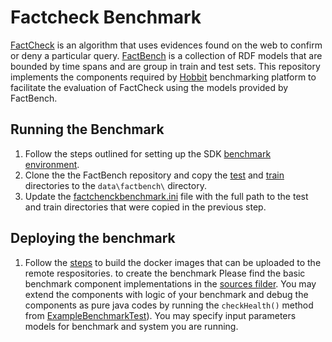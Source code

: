 # Factcheck Benchmark

[FactCheck](https://github.com/dice-group/FactCheck) is an algorithm that uses evidences found on the web to confirm or deny a particular query. [FactBench](https://github.com/SmartDataAnalytics/FactBench) is a collection of RDF models that are bounded by time spans and are group in train and test sets. This repository implements the components required by [Hobbit](https://github.com/hobbit-project) benchmarking platform to facilitate the evaluation of FactCheck using the models provided by FactBench.

## Running the Benchmark 
1) Follow the steps outlined for setting up the SDK [benchmark environment](https://github.com/hobbit-project/java-sdk-example#before-you-start).
2) Clone the the FactBench repository and copy the [test](https://github.com/SmartDataAnalytics/FactBench/tree/master/test) and [train](https://github.com/SmartDataAnalytics/FactBench/tree/master/train) directories to the `data\factbench\` directory.
3) Update the [factchenckbenchmark.ini](https://github.com/oshando/factcheck-benchmark/blob/master/src/main/resources/factcheckBenchmark.ini) file with the full path to the test and train directories that were copied in the previous step.

## Deploying the benchmark
1) Follow the [steps](https://github.com/hobbit-project/java-sdk-example#how-to-create-a-benchmark) to build the docker images that can be uploaded to the remote respositories. to create the benchmark Please find the basic benchmark component implementations in the [sources filder](https://github.com/hobbit-project/java-sdk-example/tree/master/src/main/java/org/hobbit/sdk/examples/examplebenchmark/benchmark). You may extend the components with logic of your benchmark and debug the components as pure java codes by running the `checkHealth()` method from [ExampleBenchmarkTest](https://github.com/hobbit-project/java-sdk-example/blob/master/src/test/java/org/hobbit/sdk/examples/ExampleBenchmarkTest.java)). You may specify input parameters models for benchmark and system you are running.